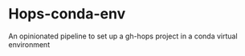 # Hops-conda-env
An opinionated pipeline to set up a gh-hops project in a conda virtual environment
